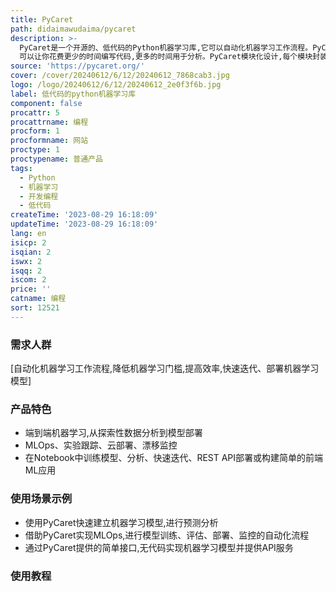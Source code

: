 ```yaml
---
title: PyCaret
path: didaimawudaima/pycaret
description: >-
  PyCaret是一个开源的、低代码的Python机器学习库,它可以自动化机器学习工作流程。PyCaret
  可以让你花费更少的时间编写代码,更多的时间用于分析。PyCaret模块化设计,每个模块封装了特定的机器学习任务。PyCaret中一致的函数集可以在工作流中执行任务。PyCaret中有许多数据预处理功能可供选择,从缩放到特征工程。有大量有趣的教程可以帮助你学习PyCaret,你可以从我们的官方教程开始。PyCaret使机器学习变得简单有趣。
source: 'https://pycaret.org/'
cover: /cover/20240612/6/12/20240612_7868cab3.jpg
logo: /logo/20240612/6/12/20240612_2e0f3f6b.jpg
label: 低代码的python机器学习库
component: false
procattr: 5
procattrname: 编程
procform: 1
procformname: 网站
proctype: 1
proctypename: 普通产品
tags:
  - Python
  - 机器学习
  - 开发编程
  - 低代码
createTime: '2023-08-29 16:18:09'
updateTime: '2023-08-29 16:18:09'
lang: en
isicp: 2
isqian: 2
iswx: 2
isqq: 2
iscom: 2
price: ''
catname: 编程
sort: 12521
---
```




### 需求人群
[自动化机器学习工作流程,降低机器学习门槛,提高效率,快速迭代、部署机器学习模型]

### 产品特色
- 端到端机器学习,从探索性数据分析到模型部署
- MLOps、实验跟踪、云部署、漂移监控
- 在Notebook中训练模型、分析、快速迭代、REST API部署或构建简单的前端ML应用

### 使用场景示例
- 使用PyCaret快速建立机器学习模型,进行预测分析
- 借助PyCaret实现MLOps,进行模型训练、评估、部署、监控的自动化流程
- 通过PyCaret提供的简单接口,无代码实现机器学习模型并提供API服务

### 使用教程


  
